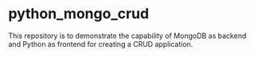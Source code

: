 # python_mongo_crud
This repository is to demonstrate the capability of MongoDB as backend and Python as frontend for creating a CRUD application.
